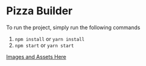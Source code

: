 # Pizza Builder

To run the project, simply run the following commands

1. `npm install` or `yarn install`
2. `npm start` or `yarn start`

[Images and Assets Here](https://github.com/MyProjects323/Pizza-Customization/tree/master/src/assets)
